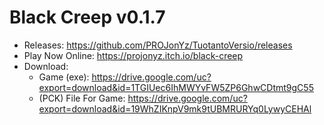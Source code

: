 # Black Creep v0.1.7
- Releases:
https://github.com/PROJonYz/TuotantoVersio/releases
- Play Now Online:
https://projonyz.itch.io/black-creep
- Download:
  - Game (exe): https://drive.google.com/uc?export=download&id=1TGIUec6IhMWYvFW5ZP6GhwCDtmt9gC55
  - (PCK) File For Game: https://drive.google.com/uc?export=download&id=19WhZIKnpV9mk9tUBMRURYq0LywyCEHAl
